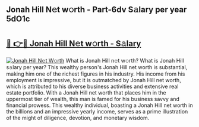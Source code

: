 ## Jonah Hill N𝚎t w𝚘rth - Part-6dv S𝚊lary per year 5dO1c

# <h2><a href="http://gc1fc5z.nevu.top/?p=Jonah+Hill">🔗 👉🔴 Jonah Hill N𝚎t w𝚘rth - S𝚊lary</a></h2>

[![Jonah Hill N𝚎t W𝚘rth](https://i.imgur.com/Oavwk0R.jpeg)](http://gc1fc5z.nevu.top/?p=Jonah+Hill)
What is Jonah Hill n𝚎t w𝚘rth? What is Jonah Hill s𝚊lary per year?
This wealthy person's Jonah Hill net worth is substantial, making him one of the richest figures in his industry. His income from his employment is impressive, but it is outmatched by Jonah Hill net worth, which is attributed to his diverse business activities and extensive real estate portfolio. With a Jonah Hill net worth that places him in the uppermost tier of wealth, this man is famed for his business savvy and financial prowess. This wealthy individual, boasting a Jonah Hill net worth in the billions and an impressive yearly income, serves as a prime illustration of the might of diligence, devotion, and monetary wisdom.
